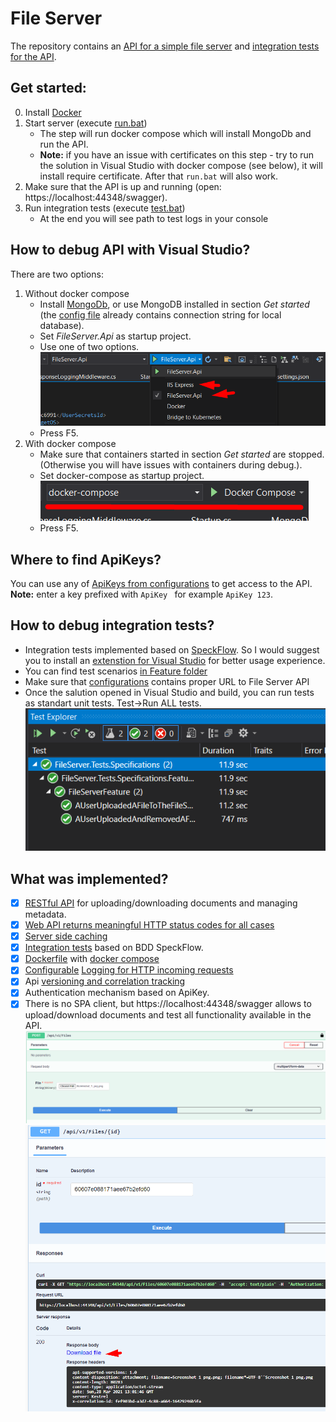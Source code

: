 # File Server

The repository contains an [API for a simple file server](https://github.com/romantitov/FileServer/tree/main/backend/src) and [integration tests for the API](https://github.com/romantitov/FileServer/tree/main/tests/src).





## Get started:

0. Install [Docker](https://www.docker.com) 
1. Start server (execute [run.bat](https://github.com/romantitov/FileServer/blob/main/backend/src/run.bat))
    - The step will run docker compose which will install MongoDb and run the API.
    - **Note:** if you have an issue with certificates on this step - try to run the solution in Visual Studio with docker compose (see below), it will install require certificate. After that `run.bat` will also work.
3. Make sure that the API is up and running (open: https://localhost:44348/swagger).
4. Run integration tests (execute [test.bat](https://github.com/romantitov/FileServer/blob/main/tests/src/test.bat))
   - At the end you will see path to test logs in your console

## How to debug API with Visual Studio? 
There are two options:
 1. Without docker compose
    - Install [MongoDb](https://docs.mongodb.com/manual/installation/), or use MongoDB installed in section *Get started* (the [config file](https://github.com/romantitov/FileServer/blob/main/backend/src/FileServer.Api/appsettings.json) already contains connection string for local database).
    - Set *FileServer.Api* as startup project.
    - Use one of two options.
    ![docs/Api_startup.png](docs/Api_startup.png)
    - Press F5.
2. With docker compose
    - Make sure that containers started in section *Get started* are stopped. (Otherwise you will have issues with containers during debug.).
    - Set docker-compose as startup project.
    ![docs/DockerCompose_startup.png](docs/DockerCompose_startup.png)
    - Press F5.

## Where to find ApiKeys?
You can use any of [ApiKeys from configurations](https://github.com/romantitov/FileServer/blob/main/backend/src/FileServer.Api/appsettings.json) to get access to the API.
 **Note:** enter a key prefixed with `ApiKey `  for example `ApiKey 123`.
 
 ## How to debug integration tests?
  - Integration tests implemented based on [SpeckFlow](https://specflow.org/). So I would suggest you to install an [extenstion for Visual Studio](https://marketplace.visualstudio.com/items?itemName=TechTalkSpecFlowTeam.SpecFlowForVisualStudio) for better usage experience. 
  - You can find test scenarios [in Feature folder](https://github.com/romantitov/FileServer/blob/main/tests/src/FileServer.Tests.Specifications/Features/FileServer.feature)
  - Make sure that [configurations](https://github.com/romantitov/FileServer/blob/main/tests/src/FileServer.Tests.Specifications/appsettings.json) contains proper URL to File Server API
  - Once the salution opened in Visual Studio and build, you can run tests as standart unit tests. Test->Run ALL tests.
    ![docs/TestExplorer.png](docs/TestExplorer.png)

## What was implemented?
- [x] [RESTful API](https://github.com/romantitov/FileServer/blob/main/backend/src/FileServer.Api/Controllers/FilesController.cs) for uploading/downloading documents and managing metadata.
- [x] [Web API returns meaningful HTTP status codes for all cases](https://github.com/romantitov/FileServer/blob/main/backend/src/FileServer.Api/Middleware/ErrorHandlingMiddleware.cs)
- [x] [Server side caching](https://github.com/romantitov/FileServer/blob/main/backend/src/FileServer.Api/Middleware/Caching/InMemoryCacheMiddleware.cs)
- [x] [Integration tests](https://github.com/romantitov/FileServer/tree/main/tests/src) based on BDD SpeckFlow.
- [x] [Dockerfile](https://github.com/romantitov/FileServer/blob/main/backend/src/FileServer.Api/Dockerfile) with [docker compose](https://github.com/romantitov/FileServer/blob/main/backend/src/docker-compose.yml) 
- [x] [Configurable](https://github.com/romantitov/FileServer/blob/main/backend/src/FileServer.Api/Middleware/Logging/LoggingTypes.cs) [Logging for HTTP incoming requests](https://github.com/romantitov/FileServer/blob/main/backend/src/FileServer.Api/Middleware/Logging/RequestResponseLoggingMiddleware.cs)
- [x] Api [versioning and correlation tracking](https://github.com/romantitov/FileServer/blob/main/backend/src/FileServer.Api/Startup.cs)
- [x] Authentication mechanism based on ApiKey.
- [x] There is no SPA client, but https://localhost:44348/swagger allows to upload/download documents and test all functionality available in the API.
![docs/UploadFile.png](docs/UploadFile.png )
![docs/DownloadFile.png](docs/DownloadFile.png)
